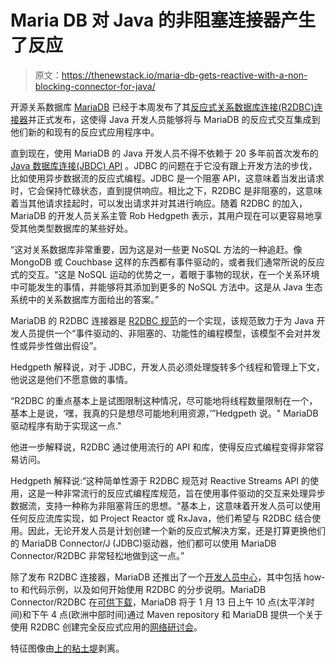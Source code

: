 # Maria DB 对 Java 的非阻塞连接器产生了反应

> 原文：<https://thenewstack.io/maria-db-gets-reactive-with-a-non-blocking-connector-for-java/>

开源关系数据库 [MariaDB](https://mariadb.com/) 已经于本周发布了其[反应式关系数据库连接(R2DBC)连接器](https://github.com/mariadb-corporation/mariadb-connector-r2dbc)并正式发布，这使得 Java 开发人员能够将与 MariaDB 的反应式交互集成到他们新的和现有的反应式应用程序中。

直到现在，使用 MariaDB 的 Java 开发人员不得不依赖于 20 多年前首次发布的 [Java 数据库连接(JBDC) API](https://docs.oracle.com/javase/8/docs/technotes/guides/jdbc/) 。JDBC 的问题在于它没有跟上开发方法的步伐，比如使用异步数据流的反应式编程。JDBC 是一个阻塞 API，这意味着当发出请求时，它会保持忙碌状态，直到提供响应。相比之下，R2DBC 是非阻塞的，这意味着当其他请求挂起时，可以发出请求并对其进行响应。随着 R2DBC 的加入，MariaDB 的开发人员关系主管 Rob Hedgpeth 表示，其用户现在可以更容易地享受其他类型数据库的某些好处。

“这对关系数据库非常重要，因为这是对一些更 NoSQL 方法的一种追赶。像 MongoDB 或 Couchbase 这样的东西都有事件驱动的，或者我们通常所说的反应式的交互。“这是 NoSQL 运动的优势之一，着眼于事物的现状，在一个关系环境中可能发生的事情，并能够将其添加到更多的 NoSQL 方法中。这是从 Java 生态系统中的关系数据库方面给出的答案。”

MariaDB 的 R2DBC 连接器是 [R2DBC 规范](https://r2dbc.io/spec/0.8.0.M8/spec/html/)的一个实现，该规范致力于为 Java 开发人员提供一个“事件驱动的、非阻塞的、功能性的编程模型，该模型不会对并发性或异步性做出假设”。

Hedgpeth 解释说，对于 JDBC，开发人员必须处理旋转多个线程和管理上下文，他说这是他们不愿意做的事情。

“R2DBC 的重点基本上是试图限制这种情况，尽可能地将线程数量限制在一个，基本上是说，‘嘿，我真的只是想尽可能地利用资源，’”Hedgpeth 说。" MariaDB 驱动程序有助于实现这一点."

他进一步解释说，R2DBC 通过使用流行的 API 和库，使得反应式编程变得非常容易访问。

Hedgpeth 解释说:“这种简单性源于 R2DBC 规范对 Reactive Streams API 的使用，这是一种非常流行的反应式编程库规范，旨在使用事件驱动的交互来处理异步数据流，支持一种称为非阻塞背压的思想。“基本上，这意味着开发人员可以使用任何反应流库实现，如 Project Reactor 或 RxJava，他们希望与 R2DBC 结合使用。因此，无论开发人员是计划创建一个新的反应式解决方案，还是打算更换他们的 MariaDB Connector/J (JDBC)驱动器，他们都可以使用 MariaDB Connector/R2DBC 非常轻松地做到这一点。”

除了发布 R2DBC 连接器，MariaDB 还推出了一个[开发人员中心](https://mariadb.com/developer)，其中包括 how-to 和代码示例，以及如何开始使用 R2DBC 的分步说明。MariaDB Connector/R2DBC 在[可供下载](https://mariadb.com/downloads/#connectors)，MariaDB 将于 1 月 13 日上午 10 点(太平洋时间)和下午 4 点(欧洲中部时间)通过 Maven repository 和 MariaDB 提供一个关于使用 R2DBC 创建完全反应式应用的[网络研讨会](https://go.mariadb.com/21Q2-WBN-GLBL-OSSG-R2DBC-Connector-2021-01-13_Registration-LP.html)。

特征图像由[上的](https://unsplash.com/s/photos/back-and-forth?utm_source=unsplash&utm_medium=referral&utm_content=creditCopyText)[粘土堤](https://unsplash.com/@claybanks?utm_source=unsplash&utm_medium=referral&utm_content=creditCopyText)剥离。

<svg xmlns:xlink="http://www.w3.org/1999/xlink" viewBox="0 0 68 31" version="1.1"><title>Group</title> <desc>Created with Sketch.</desc></svg>